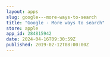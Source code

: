 ```yaml
---
layout: apps
slug: google---more-ways-to-search
title: "Google - More ways to search"
store: apple
app_id: 284815942
date: 2024-04-16T09:30:59Z
published: 2019-02-12T08:00:00Z
---
```

